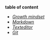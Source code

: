 **table of content**

+ [*Growth mindset*](README.md)
+ [*Markdown*](Read1.md)
+ [*Texteditor*](Read2.md)
+ [*Git*](Read3.md) 